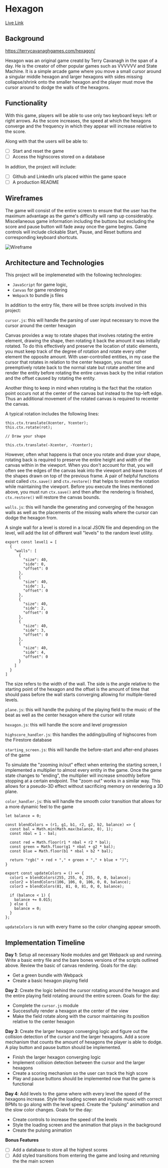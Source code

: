 # Hexagon

[Live Link](http://stephenchung.io/hexagon/)

## Background
https://terrycavanaghgames.com/hexagon/

Hexagon was an original game creatd by Terry Cavanagh in the span of a day. He is the creator of other popular games such as VVVVVV and State Machine. It is a simple arcade game where you move a small cursor around a singular middle hexagon and larger hexagons with sides missing collapse/shrink onto the smaller hexagon and the player must move the cursor around to dodge the walls of the hexagons. 

## Functionality

With this game, players will be able to use only two keyboard keys: left or right arrows. As the score increases, the speed at which the hexagons converge and the frequency in which they appear will increase relative to the score. 

Along with that the users will be able to:

- [ ] Start and reset the game
- [ ] Access the highscores stored on a database

In addtion, the project will include:
- [ ] Github and LinkedIn urls placed within the game space
- [ ] A production README

## Wireframes

The game will consist of the entire screen to ensure that the user has the maximum advantage as the game's difficulty will ramp up considerably. Miscellaneous game information including the buttons but excluding the score and pause button will fade away once the game begins. Game controls will include clickable Start, Pause, and Reset buttons and corresponding keyboard shortcuts.

![Wireframe](https://github.com/stephenchung27/hexagon/blob/master/Wireframe_1.png)

## Architecture and Technologies

This project will be implemeneted with the following technologies:
- `JavaScript` for game logic,
- `Canvas` for game rendering
- `Webpack` to bundle js files

In addition to the entry file, there will be three scripts involved in this project:

`cursor.js`: this will handle the parsing of user input necessary to move the cursor around the center hexagon

Canvas provides a way to rotate shapes that involves rotating the entire element, drawing the shape, then rotating it back the amount it was initially rotated. To do this effectively and preserve the location of static elements, you must keep track of the degree of rotation and rotate every other element the opposite amount. With user-controlled entities, in my case the cursor that rotates in relation to the center hexagon, you must not preemptively rotate back to the normal state but rotate another time and render the entity before rotating the entire canvas back by the initial rotation and the offset caused by rotating the entity.

Another thing to keep in mind when rotating is the fact that the rotation point occurs not at the center of the canvas but instead to the top-left edge. Thus an additional movement of the rotated canvas is required to recenter the canvas.

A typical rotation includes the following lines:
```
this.ctx.translate(Xcenter, Ycenter);
this.ctx.rotate(rot);

// Draw your shape

this.ctx.translate(-Xcenter, -Ycenter);
 ```
 
However, often what happens is that once you rotate and draw your shape, rotating back is required to preserve the entire height and width of the canvas within in the viewport. When you don't account for that, you will often see the edges of the canvas leak into the viewport and leave traces of the shapes drawn on top of the previous frame. A pair of helpful functions exist called `ctx.save()` and `ctx.restore()` that helps to restore the rotation while maintaining the viewport. Before you execute the lines mentioned above, you must run `ctx.save()` and then after the rendering is finished, `ctx.restore()` will restore the canvas bounds.

`walls.js`: this will handle the generating and converging of the hexagon walls as well as the placements of the missing walls where the cursor can dodge the hexagon from.

A single wall for a level is stored in a local JSON file and depending on the level, will add the list of different wall "levels" to the random level utility.

```
export const level1 = [
  {
    "walls": [
      {
        "size": 40,
        "side": 0,
        "offset": 0
      },
      {
        "size": 40,
        "side": 1,
        "offset": 0
      },
      {
        "size": 40,
        "side": 2,
        "offset": 0
      },
      {
        "size": 40,
        "side": 3,
        "offset": 0
      },
      {
        "size": 40,
        "side": 4,
        "offset": 0
      }
    ]
  }
]
```

The size refers to the width of the wall. The side is the angle relative to the starting point of the hexagon and the offset is the amount of time that should pass before the wall starts converging allowing for multiple-tiered levels. 

`plane.js`: this will handle the pulsing of the playing field to the music of the beat as well as the center hexagon where the cursor will rotate

`hexagon.js`: this will handle the score and level progression

`highscore_handler.js`: this handles the adding/pulling of highscores from the Firestore database

`starting_screen.js`: this will handle the before-start and after-end phases of the game

To simulate the "zooming in/out" effect when entering the starting screen, I implemented a multiplier to almost every entity in the game. Once the game state changes to "ending", the multiplier will increase smoothly before stopping at a certain endpoint. The "zoom out" works in a similar way. This allows for a pseudo-3D effect without sacrificing memory on rendering a 3D plane.

`color_handler.js`: this will handle the smooth color transition that allows for a more dynamic feel to the game

```
let balance = 0;

const blendColors = (r1, g1, b1, r2, g2, b2, balance) => {
  const bal = Math.min(Math.max(balance, 0), 1);
  const nbal = 1 - bal;

  const red = Math.floor(r1 * nbal + r2 * bal);
  const green = Math.floor(g1 * nbal + g2 * bal);
  const blue = Math.floor(b1 * nbal + b2 * bal);

  return "rgb(" + red + "," + green + "," + blue + ")";
}

export const updateColors = () => {
  color1 = blendColors(255, 255, 0, 255, 0, 0, balance);
  color2 = blendColors(106, 106, 0, 106, 0, 0, balance);
  color3 = blendColors(81, 81, 0, 81, 0, 0, balance);

  if (balance < 1) {
    balance += 0.015;
  } else {
    balance = 0;
  }
};
```

`updateColors` is run with every frame so the color changing appear smooth.

## Implementation Timeline

**Day 1**: Setup all necessary Node modules and get Webpack up and running. Write a basic entry file and the bare bones versions of the scripts outlined above. Review the basic of canvas rendering. Goals for the day:
- Get a green bundle with Webpack
- Create a basic hexagon playing field

**Day 2**: Create the logic behind the cursor rotating around the hexagon and the entire playing field rotating around the entire screen. Goals for the day:
- Complete the `cursor.js` module
- Successfully render a hexagon at the center of the view
- Make the field rotate along with the cursor maintaining its position relative to the center hexagon

**Day 3**: Create the larger hexagon converging logic and figure out the collision detection of the cursor and the larger hexagons. Add a score mechanism that counts the amount of hexagons the player is able to dodge. A play button and pause button should be implemented.
- Finish the larger hexagon converging logic
- Implement collision detection between the cursor and the larger hexagons
- Create a scoring mechanism so the user can track the high score
- Play and pause buttons should be implemented now that the game is functional

**Day 4**: Add levels to the game where with every level the speed of the hexagons increase. Style the loading screen and include music with correct BPMs to go along with the level speed. Create the "pulsing" animation and the slow color changes. Goals for the day:
- Create controls to increase the speed of the levels
- Style the loading screen and the animation that plays in the background
- Create the pulsing animation

**Bonus Features**
- [ ] Add a database to store all the highest scores
- [ ] Add styled transitions from entering the game and losing and returning the the main screen
